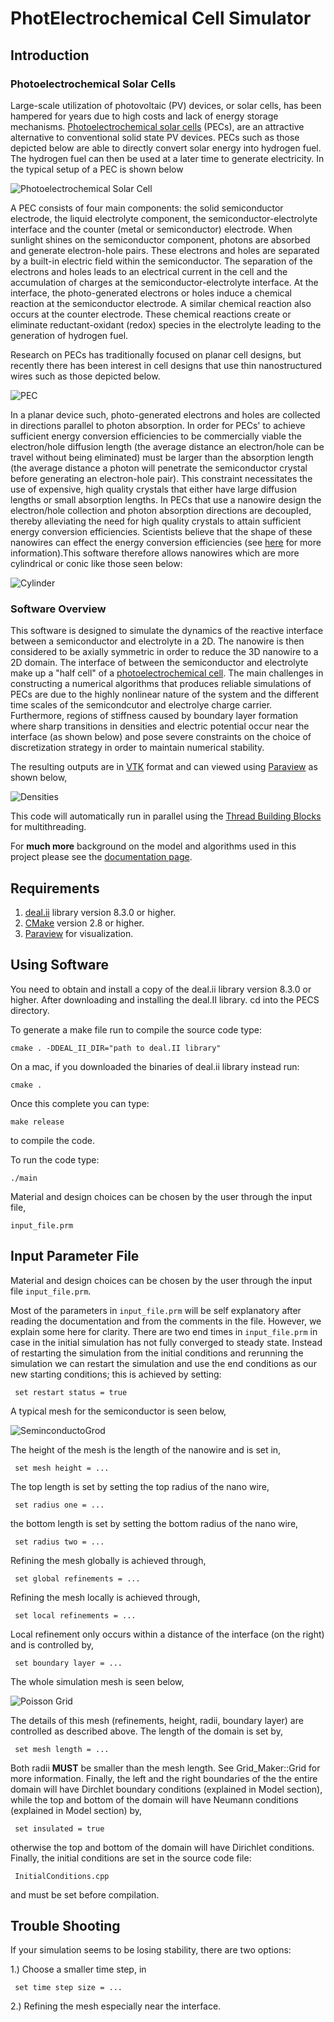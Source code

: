 # PhotElectrochemical Cell Simulator
## Introduction

### Photoelectrochemical Solar Cells

Large-scale utilization of photovoltaic (PV) devices, or solar cells, has been hampered 
for years due to high costs and lack of energy storage mechanisms.  <a href="https://en.wikipedia.org/wiki/Photoelectrochemical_cell">Photoelectrochemical solar cells</a>  (PECs), are an attractive alternative to conventional solid state PV devices.  PECs such as those depicted below are able to directly convert solar energy into hydrogen fuel.  The hydrogen fuel can then be used at a later time to generate electricity. In the typical setup of a PEC is shown below

![Photoelectrochemical Solar Cell](./Documentation/images/PEC.png)

A PEC consists of four main components: the solid semiconductor electrode, the liquid electrolyte component, the semiconductor-electrolyte interface and the counter (metal or semiconductor) electrode.  When sunlight shines on the semiconductor component, photons are absorbed and generate electron-hole pairs. These electrons and holes are separated by a built-in electric field within the semiconductor. The separation of the electrons and holes leads to an electrical current in the cell and the accumulation of charges at the semiconductor-electrolyte interface.  At the interface, the photo-generated electrons or holes induce a chemical reaction at the semiconductor electrode. A similar chemical reaction also occurs at the counter electrode. These chemical reactions create or eliminate reductant-oxidant (redox) species in the electrolyte leading to the generation of hydrogen fuel.  

Research on PECs has traditionally focused on planar cell designs, but recently there has been interest in cell designs that use thin nanostructured wires such as those depicted below.

![PEC](./Documentation/images/planar_vs_wire-eps-converted-to.png)

In a planar device such, photo-generated electrons and holes are collected in directions parallel to photon absorption. In order for PECs' to achieve sufficient energy conversion efficiencies to be commercially viable the electron/hole diffusion length (the average distance an electron/hole can be travel without being eliminated) must be larger than the absorption length (the average distance a photon will penetrate the semiconductor crystal before generating an electron-hole pair). This constraint necessitates the use of expensive, high quality crystals that either have large diffusion lengths or small absorption lengths. In PECs that use a nanowire design the electron/hole collection and photon absorption directions are  decoupled, thereby alleviating the need for high quality crystals to attain sufficient energy  conversion efficiencies.  Scientists believe that the shape of these nanowires can effect  the energy conversion efficiencies (see <a href="http://pubs.rsc.org/en/content/articlelanding/2012/ee/c1ee02518j#!divAbstract">here</a> for more information).This software therefore allows nanowires which are more cylindrical or conic like those seen below:


![Cylinder](./Documentation/images/Cylinder.png)

### Software Overview

This software is designed to simulate the dynamics of the reactive interface between a semiconductor and electrolyte in a 2D. The nanowire is then considered to be axially symmetric in order to reduce the 3D nanowire to a 2D domain. The interface of between the semiconductor and electrolyte make up a "half cell" of a  <a href="https://en.wikipedia.org/wiki/Photoelectrochemical_cell">photoelectrochemical cell</a>. The main challenges in constructing a numerical algorithms that produces reliable simulations of PECs are due to the highly nonlinear nature of the system and the different time scales of the semicondcutor and electrolye charge carrier.  Furthermore, regions of stiffness caused by boundary layer formation where sharp transitions in densities and electric potential occur near the interface (as shown below) and pose severe constraints on the choice of discretization strategy in order to maintain numerical stability.

The resulting outputs are in <a href="http://www.vtk.org/">VTK</a> format and can viewed using <a href="http://www.paraview.org/">Paraview</a> as shown below,

![Densities](./Documentation/images/densities_bias_0.png)


This code will automatically run in parallel using the  <a href="https://www.threadingbuildingblocks.org/">Thread Building Blocks</a> for multithreading.

For **much more** background on the model and algorithms used in this project please see the  <a href="http://mdh266.github.io/PECS/">documentation page</a>.



## Requirements

1. <a href="dealii.org">deal.ii</a> library version 8.3.0 or higher.
2. <a href="https://cmake.org/">CMake</a> version 2.8 or higher. 
2. <a href="http://www.paraview.org/">Paraview</a> for visualization.

## Using Software

You need to obtain and install a copy of the deal.ii library version 8.3.0 or higher. 
After downloading and installing the deal.II library. cd into the PECS directory.

To generate a make file run to compile the source code type:

	cmake . -DDEAL_II_DIR="path to deal.II library"	

On a mac, if you downloaded the binaries of deal.ii library instead run:

	cmake .

Once this complete you can type:

	make release	

to compile the code.

To run the code type:

	./main	


Material and design choices can be chosen by the user through the input file,

	input_file.prm	


## Input Parameter File


Material and design choices can be chosen by the user through the input file
<code>input_file.prm</code>.

Most of the parameters in <code>input_file.prm</code> will be self explanatory after reading the documentation and from the comments in the file. However, we explain some here for clarity.  There are two end times in <code>input_file.prm</code> in case in the initial simulation has not fully converged to steady state. Instead of restarting the simulation from the initial conditions and rerunning the simulation we can restart the simulation and use the end conditions as our new starting conditions; this is achieved by setting:

<code> set restart status     = true</code>

A typical mesh for the semiconductor is seen below,

![SeminconductoGrod](./Documentation/images/semiconductor-grid.png)

The height of the mesh is the length of the nanowire and is set in,

<code>  set mesh height    = ... </code>

The top length is set by setting the top radius of the nano wire,

<code>  set radius one     =  ... </code>

the bottom length is set by setting the bottom radius of the nano wire,

<code>  set radius two     =  ... </code>

Refining the mesh globally is achieved through,

<code> set global refinements = ... </code>

Refining the mesh locally is achieved through,

<code> set local refinements  = ... </code>

Local refinement only occurs within a distance of the interface (on the right) and is controlled by,

<code> set boundary layer = ... </code>

The whole simulation mesh is seen below, 

![Poisson Grid](./Documentation/images/Poisson-grid.png)

The details of this mesh (refinements, height, radii, boundary layer) are controlled as described above. 
The length of the domain is set by,

<code>  set mesh length    = ... </code>

Both radii **MUST** be smaller than the mesh length. See Grid_Maker::Grid for more information.  Finally, the left and the right boundaries of the the entire domain will have Dirchlet boundary conditions (explained in Model section), while the top and bottom of the domain will have Neumann conditions (explained in Model section) by,


<code>  set insulated    = true </code>

otherwise the top and bottom of the domain will have Dirichlet conditions.  Finally, the
initial conditions are set in the source code file:

<code> InitialConditions.cpp </code>

and must be set before compilation.

## Trouble Shooting

If your simulation seems to be losing stability, there are two options:

1.) Choose a smaller time step, in 

<code>  set time step size     = ... </code>

2.) Refining the mesh especially near the interface.

